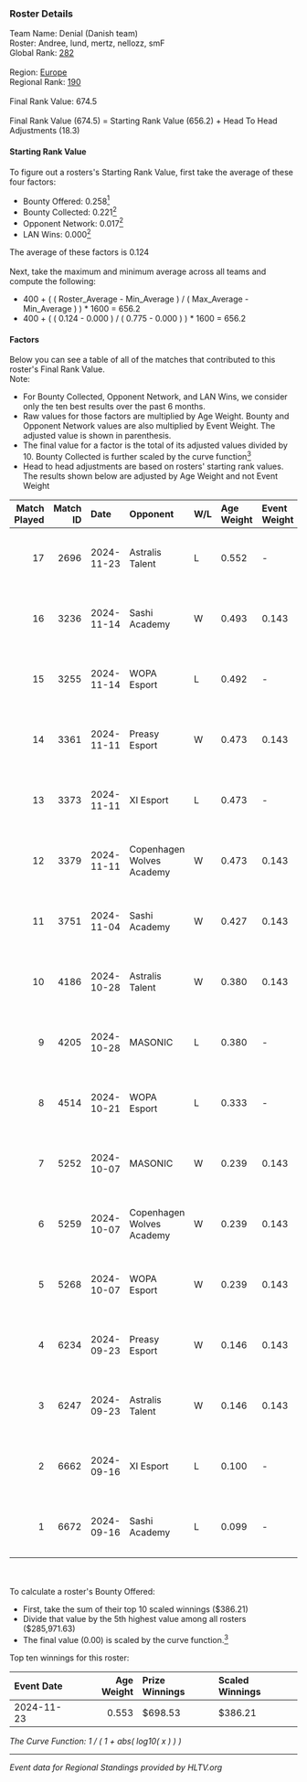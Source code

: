 ### Roster Details<br />
Team Name: Denial (Danish team)<br />
Roster: Andree, lund, mertz, nellozz, smF<br />
Global Rank: [282](../../standings_global_2025_02_28.md)<br />
<br />
Region: [Europe]( ../../standings_europe_2025_02_28.md)<br />
Regional Rank: [190]( ../../standings_europe_2025_02_28.md)<br />
<br />
Final Rank Value:  674.5<br />
<br />
Final Rank Value (674.5) = Starting Rank Value (656.2) + Head To Head Adjustments (18.3)<br />

#### Starting Rank Value<br />
To figure out a rosters's Starting Rank Value, first take the average of these four factors:<br />
- Bounty Offered: 0.258[<sup>1</sup>](#table2)
- Bounty Collected: 0.221[<sup>2</sup>](#table1)
- Opponent Network: 0.017[<sup>2</sup>](#table1)
- LAN Wins: 0.000[<sup>2</sup>](#table1)

The average of these factors is 0.124<br />
<br />
Next, take the maximum and minimum average across all teams and compute the following:<br />
- 400 + ( ( Roster_Average - Min_Average ) / ( Max_Average - Min_Average ) ) * 1600 = 656.2
- 400 + ( ( 0.124 - 0.000 ) / ( 0.775 - 0.000 ) ) * 1600 = 656.2


#### Factors<br />
Below you can see a table of all of the matches that contributed to this roster's Final Rank Value.<br />
Note:<br />

- For Bounty Collected, Opponent Network, and LAN Wins, we consider only the ten best results over the past 6 months.
- Raw values for those factors are multiplied by Age Weight. Bounty and Opponent Network values are also multiplied by Event Weight. The adjusted value is shown in parenthesis.
- The final value for a factor is the total of its adjusted values divided by 10. Bounty Collected is further scaled by the curve function[<sup>3</sup>](#curveFunction)
- Head to head adjustments are based on rosters' starting rank values. The results shown below are adjusted by Age Weight and not Event Weight
<span id="table1"></span><br />


| Match Played | Match ID | Date       | Opponent                  | W/L | Age Weight | Event Weight | Bounty Collected | Opponent Network | LAN Wins  | H2H Adj. | Roster                             |
| -: | -: | :- | :- | :- | :- | :- | :- | :- | :- | -: | :- |
|           17 |     2696 | 2024-11-23 | Astralis Talent           | L   | 0.552      | -            | -                | -                | -         |    -5.80 | Andree, lund, mertz, nellozz, smF  |
|           16 |     3236 | 2024-11-14 | Sashi Academy             | W   | 0.493      | 0.143        | 0.001 (0.000)    | 0.310 (0.022)    | 0 (0.000) |     8.27 | Andree, lund, mertz, nellozz, smF  |
|           15 |     3255 | 2024-11-14 | WOPA Esport               | L   | 0.492      | -            | -                | -                | -         |    -4.46 | Andree, J3nsyy, lund, nellozz, smF |
|           14 |     3361 | 2024-11-11 | Preasy Esport             | W   | 0.473      | 0.143        | 0.014 (0.001)    | 0.566 (0.038)    | 0 (0.000) |     9.66 | Andree, lund, mertz, nellozz, smF  |
|           13 |     3373 | 2024-11-11 | XI Esport                 | L   | 0.473      | -            | -                | -                | -         |   -10.46 | Andree, lund, mertz, nellozz, smF  |
|           12 |     3379 | 2024-11-11 | Copenhagen Wolves Academy | W   | 0.473      | 0.143        | 0.000 (0.000)    | 0.000 (0.000)    | 0 (0.000) |     2.45 | Andree, lund, mertz, nellozz, smF  |
|           11 |     3751 | 2024-11-04 | Sashi Academy             | W   | 0.427      | 0.143        | 0.001 (0.000)    | 0.310 (0.019)    | 0 (0.000) |     7.22 | Andree, lund, mertz, nellozz, smF  |
|           10 |     4186 | 2024-10-28 | Astralis Talent           | W   | 0.380      | 0.143        | 0.003 (0.000)    | 0.640 (0.035)    | 0 (0.000) |     7.21 | Andree, lund, mertz, nellozz, smF  |
|            9 |     4205 | 2024-10-28 | MASONIC                   | L   | 0.380      | -            | -                | -                | -         |    -6.25 | Andree, lund, mertz, nellozz, smF  |
|            8 |     4514 | 2024-10-21 | WOPA Esport               | L   | 0.333      | -            | -                | -                | -         |    -2.81 | Andree, lund, mertz, nellozz, smF  |
|            7 |     5252 | 2024-10-07 | MASONIC                   | W   | 0.239      | 0.143        | 0.001 (0.000)    | 0.129 (0.004)    | 0 (0.000) |     3.72 | Andree, lund, mertz, nellozz, smF  |
|            6 |     5259 | 2024-10-07 | Copenhagen Wolves Academy | W   | 0.239      | 0.143        | 0.000 (0.000)    | 0.000 (0.000)    | 0 (0.000) |     1.36 | Andree, lund, mertz, nellozz, smF  |
|            5 |     5268 | 2024-10-07 | WOPA Esport               | W   | 0.239      | 0.143        | 0.037 (0.001)    | 0.845 (0.029)    | 0 (0.000) |     5.50 | Andree, lund, mertz, nellozz, smF  |
|            4 |     6234 | 2024-09-23 | Preasy Esport             | W   | 0.146      | 0.143        | 0.014 (0.000)    | 0.566 (0.012)    | 0 (0.000) |     3.32 | Andree, lund, mertz, nellozz, smF  |
|            3 |     6247 | 2024-09-23 | Astralis Talent           | W   | 0.146      | 0.143        | 0.003 (0.000)    | 0.640 (0.013)    | 0 (0.000) |     2.98 | Andree, lund, mertz, nellozz, smF  |
|            2 |     6662 | 2024-09-16 | XI Esport                 | L   | 0.100      | -            | -                | -                | -         |    -2.18 | Andree, lund, mertz, nellozz, smF  |
|            1 |     6672 | 2024-09-16 | Sashi Academy             | L   | 0.099      | -            | -                | -                | -         |    -1.40 | Andree, lund, mertz, nellozz, smF  |

<br />
<span id="table2"></span><br />
To calculate a roster's Bounty Offered:<br />

- First, take the sum of their top 10 scaled winnings ($386.21)
- Divide that value by the 5th highest value among all rosters ($285,971.63)
- The final value (0.00) is scaled by the curve function.[<sup>3</sup>](#curveFunction)

Top ten winnings for this roster:<br />

| Event Date | Age Weight | Prize Winnings | Scaled Winnings |
| :- | -: | :- | :- |
| 2024-11-23 |      0.553 | $698.53        | $386.21         |


<span id="curveFunction"></span>_The Curve Function: 1 / ( 1 + abs( log10( x ) ) )_<br />

---
_Event data for Regional Standings provided by HLTV.org_<br />
